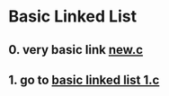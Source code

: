 # Basic Linked List 
## 0.  very basic link [new.c](./new.c) 
## 1.  go to [basic linked list 1.c](./sup/1.c)
